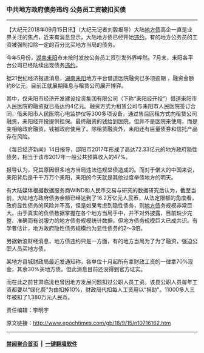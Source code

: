 ### 中共地方政府债务违约 公务员工资被扣买债
------------------------

<p>【大纪元2018年09月15日讯】（大纪元记者刘毅报导）大陆<a href="http://www.epochtimes.com/gb/tag/%E5%9C%B0%E6%96%B9%E5%80%BA.html">地方债</a>高企一直是业界关注的焦点，近来有消息显示，大陆地方债已经开始<a href="http://www.epochtimes.com/gb/tag/%E8%BF%9D%E7%BA%A6.html">违约</a>，有的地方公务员的工资被强制扣除一定的百分比买地方当局的债务。</p>
<p>今年5月份，<a href="http://www.epochtimes.com/gb/tag/%E6%B9%96%E5%8D%97.html">湖南</a><a href="http://www.epochtimes.com/gb/tag/%E8%80%92%E9%98%B3.html">耒阳</a>市未按时发放公务员工资引发外界哗然。7月末，耒阳各平台公司已经陆续出现债务<a href="http://www.epochtimes.com/gb/tag/%E8%BF%9D%E7%BA%A6.html">违约</a>。</p>
<p>据21世纪经济报道消息，<a href="http://www.epochtimes.com/gb/tag/%E6%B9%96%E5%8D%97.html">湖南</a><a href="http://www.epochtimes.com/gb/tag/%E8%80%92%E9%98%B3.html">耒阳</a>地方平台借道医院融资已多项逾期 ，融资金额约8亿元，目前正就展期降息与租赁公司展开博弈。</p>
<p>其中，仅耒阳市经济开发建设投资集团有限公司（下称“耒阳经开投”）借道耒阳市人民医院的融资就已高达约4亿元。融资方式为租赁公司与耒阳市人民医院签订合同，借耒阳市人民医院心电监护仪等300多项设备，通过售后回租方式向租赁公司融资，耒阳经开投提供担保。最终融资的钱给到医院，但并不是医院来使用，而是变相给政府融资，钱被政府使用了。除租赁融资外，耒阳还有巨量债券和信托产品存在风险。</p>
<p>《每日经济新闻》14日报导，邵阳市2017年形成了高达72.33亿元的地方政府隐性债务，相当于该市2017年一般公共预算收入的47%。</p>
<p>报导认为，究其原因很多地方当局违法违规举债造成的。而对于偌大的中国来说，耒阳背后是千千万万个耒阳，耒阳的今天就是其他过度举债地方的明天。</p>
<p>有大陆媒体根据数据服务商WIND和人民币交易与研究的数据研究后认为，截至当前，大陆地方政府债务余额已经达到了16.2万亿元人民币，从法定限额的角度看，政府显性债务的风险并不高，但是如果考虑到隐性债务，则<a href="http://www.epochtimes.com/gb/tag/%E5%9C%B0%E6%96%B9%E5%80%BA.html">地方债</a>务规模非常巨大。由于真实的负债数据掌握在各个地方当局手中，并不对外披露，目前缺少完整、准确而有说服力的地方债务规模统计数据，但地方债务规模巨大已成共识。有学者估计，地方政府隐性债务规模约为显性债务的2～3倍。</p>
<p>另据新浪财经消息，地方债违约只是一方面，有的地方当局为了为了融资，强迫公职人员买地方债。</p>
<p>某地方县城财政局最近发通知称，各单位十月起所有拿财政工资的一律拿70%现金，其余30%买地方债。但此消息目前还没得到官方证实。</p>
<p>而在此之前甘肃临洮也曾因地方发展问题扣过公职人员工资。该县公职人员每年工资都要以“绿化费”为由扣掉10%，财政局代扣每人工资用以“捐助”。11000多人三年被扣了1,380万元人民币。</p>
<p>责任编辑：李明宇</p>

原文链接：http://www.epochtimes.com/gb/18/9/15/n10716162.htm


------------------------
#### [禁闻聚合首页](https://github.com/gfw-breaker/banned-news/blob/master/README.md) &nbsp;|&nbsp;  [一键翻墙软件](https://github.com/gfw-breaker/nogfw/blob/master/README.md)